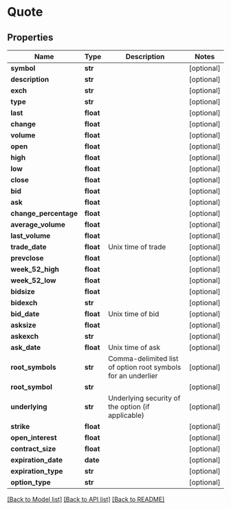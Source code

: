 # Quote

## Properties
Name | Type | Description | Notes
------------ | ------------- | ------------- | -------------
**symbol** | **str** |  | [optional] 
**description** | **str** |  | [optional] 
**exch** | **str** |  | [optional] 
**type** | **str** |  | [optional] 
**last** | **float** |  | [optional] 
**change** | **float** |  | [optional] 
**volume** | **float** |  | [optional] 
**open** | **float** |  | [optional] 
**high** | **float** |  | [optional] 
**low** | **float** |  | [optional] 
**close** | **float** |  | [optional] 
**bid** | **float** |  | [optional] 
**ask** | **float** |  | [optional] 
**change_percentage** | **float** |  | [optional] 
**average_volume** | **float** |  | [optional] 
**last_volume** | **float** |  | [optional] 
**trade_date** | **float** | Unix time of trade | [optional] 
**prevclose** | **float** |  | [optional] 
**week_52_high** | **float** |  | [optional] 
**week_52_low** | **float** |  | [optional] 
**bidsize** | **float** |  | [optional] 
**bidexch** | **str** |  | [optional] 
**bid_date** | **float** | Unix time of bid | [optional] 
**asksize** | **float** |  | [optional] 
**askexch** | **str** |  | [optional] 
**ask_date** | **float** | Unix time of ask | [optional] 
**root_symbols** | **str** | Comma-delimited list of option root symbols for an underlier | [optional] 
**root_symbol** | **str** |  | [optional] 
**underlying** | **str** | Underlying security of the option (if applicable) | [optional] 
**strike** | **float** |  | [optional] 
**open_interest** | **float** |  | [optional] 
**contract_size** | **float** |  | [optional] 
**expiration_date** | **date** |  | [optional] 
**expiration_type** | **str** |  | [optional] 
**option_type** | **str** |  | [optional] 

[[Back to Model list]](../README.md#documentation-for-models) [[Back to API list]](../README.md#documentation-for-api-endpoints) [[Back to README]](../README.md)


